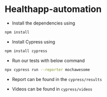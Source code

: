 # Healthapp-automation

- Install the dependencies using

```bash
npm install
```

- Install Cypress using

```bash
npm install cypress
```

- Run our tests with below command

```bash
npx cypress run --reporter mochawesome
```

- Report can be found in the `cypress/results`

- Videos can be found in `cypress/videos`
